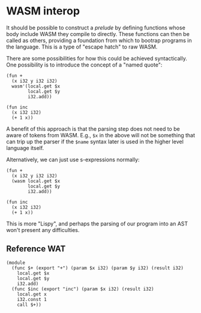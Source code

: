 # WASM interop

It should be possible to construct a _prelude_ by defining functions whose body include WASM they compile to directly. These functions can then be called as others, providing a foundation from which to bootrap programs in the language. This is a type of "escape hatch" to raw WASM.

There are some possibilities for how this could be achieved syntactically. One possibility is to introduce the concept of a "named quote":

```
(fun +
  (x i32 y i32 i32)
  wasm'(local.get $x
        local.get $y
        i32.add))

(fun inc
  (x i32 i32)
  (+ 1 x))
```

A benefit of this approach is that the parsing step does not need to be aware of tokens from WASM. E.g., `$x` in the above will not be something that can trip up the parser if the `$name` syntax later is used in the higher level language itself.

Alternatively, we can just use s-expressions normally:

```
(fun +
  (x i32 y i32 i32)
  (wasm local.get $x
        local.get $y
        i32.add))

(fun inc
  (x i32 i32)
  (+ 1 x))
```

This is more "Lispy", and perhaps the parsing of our program into an AST won't present any difficulties.

## Reference WAT

```
(module
  (func $+ (export "+") (param $x i32) (param $y i32) (result i32)
    local.get $x
    local.get $y
    i32.add)
  (func $inc (export "inc") (param $x i32) (result i32)
  	local.get x
    i32.const 1
    call $+))
```
